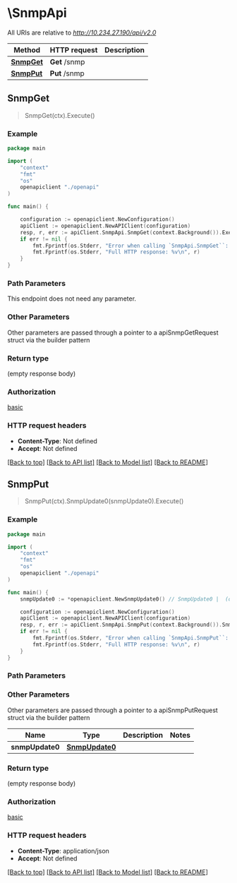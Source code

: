 # \SnmpApi

All URIs are relative to *http://10.234.27.190/api/v2.0*

Method | HTTP request | Description
------------- | ------------- | -------------
[**SnmpGet**](SnmpApi.md#SnmpGet) | **Get** /snmp | 
[**SnmpPut**](SnmpApi.md#SnmpPut) | **Put** /snmp | 



## SnmpGet

> SnmpGet(ctx).Execute()



### Example

```go
package main

import (
    "context"
    "fmt"
    "os"
    openapiclient "./openapi"
)

func main() {

    configuration := openapiclient.NewConfiguration()
    apiClient := openapiclient.NewAPIClient(configuration)
    resp, r, err := apiClient.SnmpApi.SnmpGet(context.Background()).Execute()
    if err != nil {
        fmt.Fprintf(os.Stderr, "Error when calling `SnmpApi.SnmpGet``: %v\n", err)
        fmt.Fprintf(os.Stderr, "Full HTTP response: %v\n", r)
    }
}
```

### Path Parameters

This endpoint does not need any parameter.

### Other Parameters

Other parameters are passed through a pointer to a apiSnmpGetRequest struct via the builder pattern


### Return type

 (empty response body)

### Authorization

[basic](../README.md#basic)

### HTTP request headers

- **Content-Type**: Not defined
- **Accept**: Not defined

[[Back to top]](#) [[Back to API list]](../README.md#documentation-for-api-endpoints)
[[Back to Model list]](../README.md#documentation-for-models)
[[Back to README]](../README.md)


## SnmpPut

> SnmpPut(ctx).SnmpUpdate0(snmpUpdate0).Execute()





### Example

```go
package main

import (
    "context"
    "fmt"
    "os"
    openapiclient "./openapi"
)

func main() {
    snmpUpdate0 := *openapiclient.NewSnmpUpdate0() // SnmpUpdate0 |  (optional)

    configuration := openapiclient.NewConfiguration()
    apiClient := openapiclient.NewAPIClient(configuration)
    resp, r, err := apiClient.SnmpApi.SnmpPut(context.Background()).SnmpUpdate0(snmpUpdate0).Execute()
    if err != nil {
        fmt.Fprintf(os.Stderr, "Error when calling `SnmpApi.SnmpPut``: %v\n", err)
        fmt.Fprintf(os.Stderr, "Full HTTP response: %v\n", r)
    }
}
```

### Path Parameters



### Other Parameters

Other parameters are passed through a pointer to a apiSnmpPutRequest struct via the builder pattern


Name | Type | Description  | Notes
------------- | ------------- | ------------- | -------------
 **snmpUpdate0** | [**SnmpUpdate0**](SnmpUpdate0.md) |  | 

### Return type

 (empty response body)

### Authorization

[basic](../README.md#basic)

### HTTP request headers

- **Content-Type**: application/json
- **Accept**: Not defined

[[Back to top]](#) [[Back to API list]](../README.md#documentation-for-api-endpoints)
[[Back to Model list]](../README.md#documentation-for-models)
[[Back to README]](../README.md)

